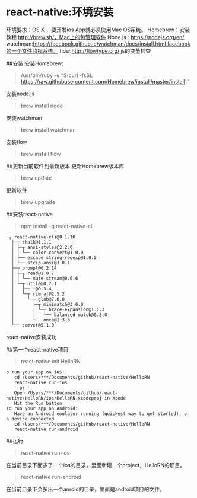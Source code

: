 # react-native:环境安装
环境要求：OS X ，要开发ios App就必须使用Mac OS系统。
Homebrew：安装教程 http://brew.sh/，Mac上的包管理软件
Node.js : https://nodejs.org/en/ 
watchman:https://facebook.github.io/watchman/docs/install.html,facebook的一个文件监视系统。
flow:http://flowtype.org/ js的变量检查

##安装
安装Homebrew:
>/usr/bin/ruby -e "$(curl -fsSL https://raw.githubusercontent.com/Homebrew/install/master/install)"

安装node.js
>brew install node 

安装watchman
>brew install watchman

安装flow 
>brew install flow

##更新当前软件到最新版本
更新Homebrew版本库
>brew update

更新软件
>brew upgrade

##安装react-native
>npm install -g react-native-cli
```
─┬ react-native-cli@0.1.10
  ├─┬ chalk@1.1.1
  │ ├─┬ ansi-styles@2.2.0
  │ │ └── color-convert@1.0.0
  │ ├── escape-string-regexp@1.0.5
  │ └── strip-ansi@3.0.1
  ├─┬ prompt@0.2.14
  │ ├─┬ read@1.0.7
  │ │ └── mute-stream@0.0.6
  │ └─┬ utile@0.2.1
  │   ├── i@0.3.4
  │   └─┬ rimraf@2.5.2
  │     └─┬ glob@7.0.0
  │       ├─┬ minimatch@3.0.0
  │       │ └─┬ brace-expansion@1.1.3
  │       │   └── balanced-match@0.3.0
  │       └── once@1.3.3
  └── semver@5.1.0
```
react-native安装成功

##第一个react-native项目
>react-native init HelloRN 

```
o run your app on iOS:
   cd /Users/***/Documents/github/react-native/HelloRN
   react-native run-ios
   - or -
   Open /Users/***/Documents/github/react-native/HelloRN/ios/HelloRN.xcodeproj in Xcode
   Hit the Run button
To run your app on Android:
   Have an Android emulator running (quickest way to get started), or a device connected
   cd /Users/***/Documents/github/react-native/HelloRN
   react-native run-android
```
##运行
>react-native run-ios

在当前目录下面多了一个ios的目录，里面新建一个project，HelloRN的项目。

>react-native run-android

在当前目录下会多出一个anroid的目录，里面是android项目的文件。


